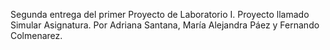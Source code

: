 Segunda entrega del primer Proyecto de Laboratorio I. Proyecto llamado Simular Asignatura. Por Adriana Santana, María Alejandra Páez y Fernando Colmenarez.